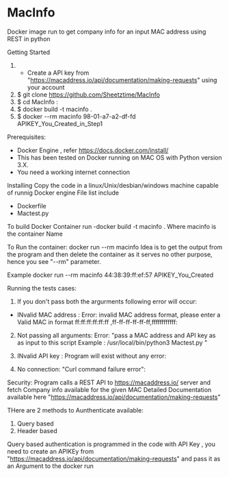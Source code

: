 # MacInfo
Docker image run to get company info for an input MAC address using REST in python

Getting Started
1) - Create a API key from "https://macaddress.io/api/documentation/making-requests" using your account 
2) $ git clone https://github.com/Sheetztime/MacInfo
3) $ cd MacInfo      :
4) $ docker build -t macinfo .       
5) $ docker --rm macinfo 98-01-a7-a2-df-fd APIKEY_You_Created_in_Step1     

Prerequisites:
- Docker Engine , refer https://docs.docker.com/install/
- This has been tested on Docker running on MAC OS  with Python version 3.X.
- You need a working  internet connection

Installing
Copy the code in a linux/Unix/desbian/windows machine capable of runnig Docker engine
File list include 
- Dockerfile
- Mactest.py 

To build Docker Container run
-docker build -t macinfo .
Where macinfo is the container Name 

To Run the container:
docker run --rm macinfo <MAC ADDRESS TO GET INFO OF> <APIKEY>
Idea is to get the output from the program and then delete the container as it serves no other purpose, hence you see "--rm" parameter. 

Example
docker run --rm macinfo 44:38:39:ff:ef:57 APIKEY_You_Created


Running the tests cases:


1) If you don't pass both the argurments  following error will occur:
- INvalid MAC address :
Error: invalid MAC address format, please enter a Valid MAC in format ff:ff:ff:ff:ff:ff ,ff-ff-ff-ff-ff-ff,ffffffffffff:
2) Not passing all arguments:
Error: "pass a MAC address  and API key as as  input to this script Example : /usr/local/bin/python3 Mactest.py <MAC ADDR> <API KEY>"
3) INvalid API key :
Program will exist without any error:
 
 4) No connection:
 "Curl command failure error":

Security:
Program calls a REST API to https://macaddress.io/ server and fetch Company info available for the given MAC
Detailed Documentation available here "https://macaddress.io/api/documentation/making-requests"

THere are 2 methods to Aunthenticate available:
1) Query based 
2) Header based 

Query based authentication is programmed in the code with API Key , you need to create an APIKEy from "https://macaddress.io/api/documentation/making-requests" and pass it as an Argument to the docker run
